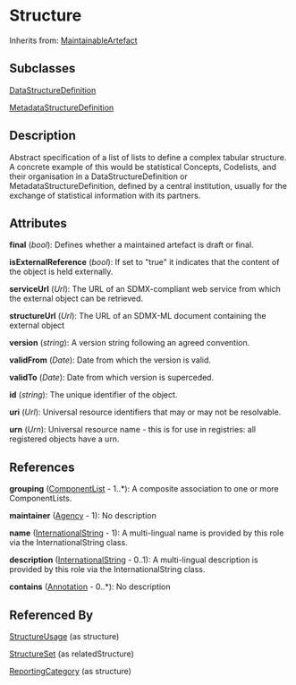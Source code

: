 
# Structure

Inherits from: [MaintainableArtefact](MaintainableArtefact.md)

## Subclasses

[DataStructureDefinition](../DataStructureDefinitions/DataStructureDefinition.md)

[MetadataStructureDefinition](../MetadataStructureDefinitions/MetadataStructureDefinition.md)



## Description

Abstract specification of a list of lists to define a complex tabular structure. A concrete example of this would be statistical Concepts, Codelists, and their organisation in a DataStructureDefinition or MetadataStructureDefinition, defined by a central institution, usually for the exchange of statistical information with its partners.


## Attributes

**final** (*bool*): Defines whether a maintained artefact is draft or final.

**isExternalReference** (*bool*): If set to "true" it indicates that the content of the object is held externally.

**serviceUrl** (*Url*): The URL of an SDMX-compliant web service from which the external object can be retrieved.

**structureUrl** (*Url*): The URL of an SDMX-ML document containing the external object

**version** (*string*): A version string following an agreed convention.

**validFrom** (*Date*): Date from which the version is valid.

**validTo** (*Date*): Date from which version is superceded.

**id** (*string*): The unique identifier of the object.

**uri** (*Url*): Universal resource identifiers that may or may not be resolvable.

**urn** (*Urn*): Universal resource name - this is for use in registries: all registered objects have a urn.



## References

**grouping** ([ComponentList](ComponentList.md) - 1..*): A composite association to one or more ComponentLists.

**maintainer** ([Agency](../OrganisationSchemes/Agency.md) - 1): No description

**name** ([InternationalString](InternationalString.md) - 1): A multi-lingual name is provided by this role via the InternationalString class.

**description** ([InternationalString](InternationalString.md) - 0..1): A multi-lingual description is provided by this role via the InternationalString class.

**contains** ([Annotation](Annotation.md) - 0..*): No description



## Referenced By

[StructureUsage](StructureUsage.md) (as structure)

[StructureSet](../StructureMaps/StructureSet.md) (as relatedStructure)

[ReportingCategory](../ReportingTaxonomies/ReportingCategory.md) (as structure)


